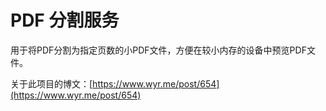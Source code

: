 # PDF 分割服务

用于将PDF分割为指定页数的小PDF文件，方便在较小内存的设备中预览PDF文件。

关于此项目的博文：[https://www.wyr.me/post/654](https://www.wyr.me/post/654)
